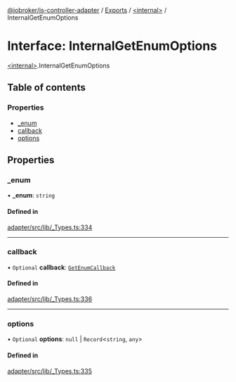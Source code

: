 [@iobroker/js-controller-adapter](../README.md) / [Exports](../modules.md) / [\<internal\>](../modules/internal_.md) / InternalGetEnumOptions

# Interface: InternalGetEnumOptions

[\<internal\>](../modules/internal_.md).InternalGetEnumOptions

## Table of contents

### Properties

- [\_enum](internal_.InternalGetEnumOptions.md#_enum)
- [callback](internal_.InternalGetEnumOptions.md#callback)
- [options](internal_.InternalGetEnumOptions.md#options)

## Properties

### \_enum

• **\_enum**: `string`

#### Defined in

[adapter/src/lib/_Types.ts:334](https://github.com/ioBroker/ioBroker.js-controller/blob/d68ed299/packages/adapter/src/lib/_Types.ts#L334)

___

### callback

• `Optional` **callback**: [`GetEnumCallback`](../modules/internal_.md#getenumcallback)

#### Defined in

[adapter/src/lib/_Types.ts:336](https://github.com/ioBroker/ioBroker.js-controller/blob/d68ed299/packages/adapter/src/lib/_Types.ts#L336)

___

### options

• `Optional` **options**: ``null`` \| `Record`\<`string`, `any`\>

#### Defined in

[adapter/src/lib/_Types.ts:335](https://github.com/ioBroker/ioBroker.js-controller/blob/d68ed299/packages/adapter/src/lib/_Types.ts#L335)
